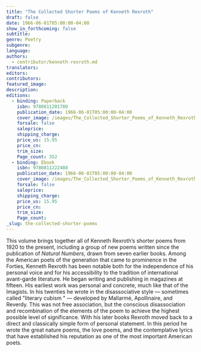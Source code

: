 ```yaml
---
title: "The Collected Shorter Poems of Kenneth Rexroth"
draft: false
date: 1966-06-01T05:00:00-04:00
show_in_forthcoming: false
subtitle:
genre: Poetry
subgenre:
language:
authors:
  - contributor/kenneth-rexroth.md
translators:
editors:
contributors:
featured_image:
description:
editions:
  - binding: Paperback
    isbn: 9780811201780
    publication_date: 1966-06-01T05:00:00-04:00
    cover_image: /images/The_Collected_Shorter_Poems_of_Kenneth_Rexroth_.jpg
    forsale: false
    saleprice:
    shipping_charge:
    price_us: 15.95
    price_cn:
    trim_size:
    Page_count: 352
  - binding: Ebook
    isbn: 9780811222488
    publication_date: 1966-06-01T05:00:00-04:00
    cover_image: /images/The_Collected_Shorter_Poems_of_Kenneth_Rexroth_.jpg
    forsale: false
    saleprice:
    shipping_charge:
    price_us: 15.95
    price_cn:
    trim_size:
    Page_count:
_slug: the-collected-shorter-poems
---
```


This volume brings together all of Kenneth Rexroth’s shorter poems from 1920 to the present, including a group of new poems written since the publication of _Natural Numbers_, drawn from seven earlier books. Among the American poets of the generation that came to prominence in the Forties, Kenneth Rexroth has been notable both for the independence of his personal voice and for his accessibility to the tradition of international avant-garde literature. He began writing and publishing in magazines at fifteen. His earliest work was personal and concrete, much like that of the Imagists. In his twenties he wrote in the disassociative style — sometimes called "literary cubism " — developed by Mallarmé, Apollinaire, and Reverdy. This was not free association, but the conscious disassociation and recombination of the elements of the poem to achieve the highest possible level of significance. With his later books Rexroth moved back to a direct and classically simple form of personal statement. In this period he wrote the great nature poems, the love poems, and the contemplative lyrics that have established his reputation as one of the most important American poets.

